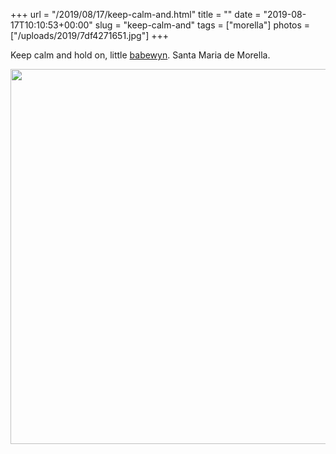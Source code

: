 +++
url = "/2019/08/17/keep-calm-and.html"
title = ""
date = "2019-08-17T10:10:53+00:00"
slug = "keep-calm-and"
tags = ["morella"]
photos = ["/uploads/2019/7df4271651.jpg"]
+++

Keep calm and hold on, little [babewyn](https://en.wikipedia.org/wiki/Grotesque_(architecture)). Santa Maria de Morella.

<img src="/uploads/2019/7df4271651.jpg" width="600" height="600" alt="" />
